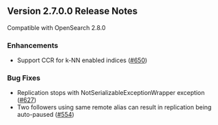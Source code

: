 ## Version 2.7.0.0 Release Notes

Compatible with OpenSearch 2.8.0


### Enhancements
* Support CCR for k-NN enabled indices ([#650](https://github.com/opensearch-project/cross-cluster-replication/issues/650))

### Bug Fixes
* Replication stops with NotSerializableExceptionWrapper exception ([#627](https://github.com/opensearch-project/cross-cluster-replication/issues/627))
* Two followers using same remote alias can result in replication being auto-paused ([#554](https://github.com/opensearch-project/cross-cluster-replication/issues/554))
